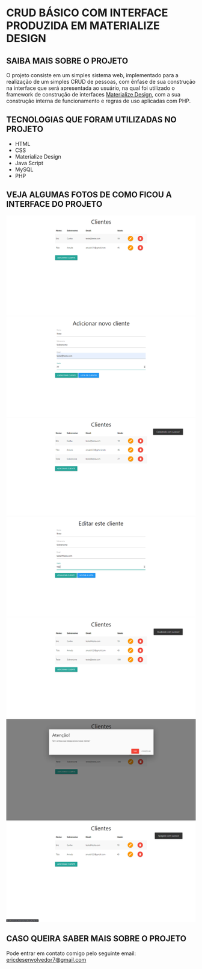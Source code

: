 # CRUD BÁSICO COM INTERFACE PRODUZIDA EM MATERIALIZE DESIGN

## SAIBA MAIS SOBRE O PROJETO

O projeto consiste em um simples sistema web, implementado para a realização de um simples CRUD de pessoas, com ênfase de sua construção na interface que será apresentada ao usuário, na qual foi utilizado o framework de construção de interfaces [Materialize Design](https://materializecss.com/), com a sua construção interna de funcionamento e regras de uso aplicadas com PHP.

## TECNOLOGIAS QUE FORAM UTILIZADAS NO PROJETO
* HTML
* CSS
* Materialize Design
* Java Script
* MySQL
* PHP

## VEJA ALGUMAS FOTOS DE COMO FICOU A INTERFACE DO PROJETO

![Print 1 da aplicação](https://github.com/ericrodriguesfer/utilities-readme/blob/master/crud-materialize/img-1.png)
![Print 2 da aplicação](https://github.com/ericrodriguesfer/utilities-readme/blob/master/crud-materialize/img-2.png)
![Print 3 da aplicação](https://github.com/ericrodriguesfer/utilities-readme/blob/master/crud-materialize/img-3.png)
![Print 4 da aplicação](https://github.com/ericrodriguesfer/utilities-readme/blob/master/crud-materialize/img-4.png)
![Print 5 da aplicação](https://github.com/ericrodriguesfer/utilities-readme/blob/master/crud-materialize/img-5.png)
![Print 6 da aplicação](https://github.com/ericrodriguesfer/utilities-readme/blob/master/crud-materialize/img-6.png)
![Print 7 da aplicação](https://github.com/ericrodriguesfer/utilities-readme/blob/master/crud-materialize/img-7.png)

## CASO QUEIRA SABER MAIS SOBRE O PROJETO

Pode entrar em contato comigo pelo seguinte email: ericdesenvolvedor7@gmail.com
